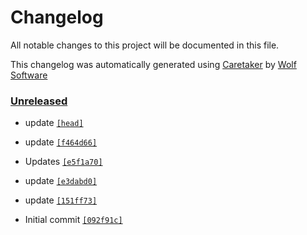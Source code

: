 # Changelog

All notable changes to this project will be documented in this file.


This changelog was automatically generated using [Caretaker](https://github.com/DevelopersToolbox/caretaker) by [Wolf Software](https://github.com/WolfSoftware)

### [Unreleased](https://github.com/DockerToolbox/terragrunt-latest/compare/v0.1.0...HEAD)

- update [`[head]`](https://github.com/DockerToolbox/terragrunt-latest/commit/)

- update [`[f464d66]`](https://github.com/DockerToolbox/terragrunt-latest/commit/f464d6638ae816a738b385660dbfa7936adcff11)

- Updates [`[e5f1a70]`](https://github.com/DockerToolbox/terragrunt-latest/commit/e5f1a7031c1fe8012efc7ff1fab7a5a8f52ee50f)

- update [`[e3dabd0]`](https://github.com/DockerToolbox/terragrunt-latest/commit/e3dabd0a7db5a7f5165f584c9cdce237918be5b4)

- update [`[151ff73]`](https://github.com/DockerToolbox/terragrunt-latest/commit/151ff73f9813835160d31286abcdb40675ce8ae5)

- Initial commit [`[092f91c]`](https://github.com/DockerToolbox/terragrunt-latest/commit/092f91cbba39d85faa9523b720256bd92e7b5849)

